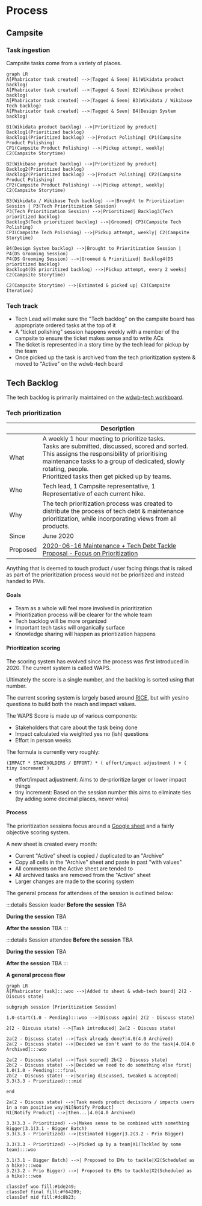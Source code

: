 # Process

## Campsite

### Task ingestion

Campsite tasks come from a variety of places.

```mermaid
graph LR
A[Phabricator task created] -->|Tagged & Seen| B1(Wikidata product backlog)
A[Phabricator task created] -->|Tagged & Seen| B2(Wikibase product backlog)
A[Phabricator task created] -->|Tagged & Seen| B3(Wikidata / Wikibase Tech backlog)
A[Phabricator task created] -->|Tagged & Seen| B4(Design System backlog)

B1(Wikidata product backlog) -->|Prioritized by product| Backlog1(Prioritized backlog)
Backlog1(Prioritized backlog) -->|Product Polishing| CP1(Campsite Product Polishing)
CP1(Campsite Product Polishing) -->|Pickup attempt, weekly| C2(Campsite Storytime)

B2(Wikibase product backlog) -->|Prioritized by product| Backlog2(Prioritized backlog)
Backlog2(Prioritized backlog) -->|Product Polishing| CP2(Campsite Product Polishing)
CP2(Campsite Product Polishing) -->|Pickup attempt, weekly| C2(Campsite Storytime)

B3(Wikidata / Wikibase Tech backlog) -->|Brought to Prioritization Session | P3(Tech Prioritization Session)
P3(Tech Prioritization Session) -->|Prioritized| Backlog3(Tech prioritized backlog)
Backlog3(Tech prioritized backlog) -->|Groomed| CP3(Campsite Tech Polishing)
CP3(Campsite Tech Polishing) -->|Pickup attempt, weekly| C2(Campsite Storytime)

B4(Design System backlog) -->|Brought to Prioritization Session | P4(DS Grooming Session)
P4(DS Grooming Session) -->|Groomed & Prioritized| Backlog4(DS prioritized backlog)
Backlog4(DS prioritized backlog) -->|Pickup attempt, every 2 weeks| C2(Campsite Storytime)

C2(Campsite Storytime) -->|Estimated & picked up| C3(Campsite Iteration)
```

### Tech track

- Tech Lead will make sure the "Tech backlog" on the campsite board has appropriate ordered tasks at the top of it
- A "ticket polishing" session happens weekly with a member of the campsite to ensure the ticket makes sense and to write ACs
- The ticket is represented in a story time by the tech lead for pickup by the team
- Once picked up the task is archived from the tech prioritization system & moved to "Active" on the wdwb-tech board

## Tech Backlog

The tech backlog is primarily maintained on the [wdwb-tech workboard](https://phabricator.wikimedia.org/project/board/3532/).

### Tech prioritization

|             | Description |
| ----------- | ----------- |
| What        | A weekly 1 hour meeting to prioritize tasks.<br> Tasks are submitted, discussed, scored and sorted.<br>This assigns the responsibility of prioritising maintenance tasks to a group of dedicated, slowly rotating, people.<br>Prioritized tasks then get picked up by teams. |
| Who         | Tech lead, 1 Campsite representative, 1 Representative of each current hike. |
| Why         | The tech prioritization process was created to distribute the process of tech debt & maintenance prioritization, while incorporating views from all products. |
| Since       | June 2020 |
| Proposed    | [2020-06-16 Maintenance + Tech Debt Tackle Proposal - Focus on Prioritization](https://docs.google.com/document/d/1qpVtHoLT5lCbzNhbVpUwUtSNG6_XhM4QmN1aQoseyY0) |

Anything that is deemed to touch product / user facing things that is raised as part of the prioritization process would not be prioritized and instead handed to PMs.

#### Goals

- Team as a whole will feel more involved in prioritization
- Prioritization process will be clearer for the whole team
- Tech backlog will be more organized
- Important tech tasks will organically surface
- Knowledge sharing will happen as prioritization happens

#### Prioritization scoring

The scoring system has evolved since the process was first introduced in 2020. The current system is called WAPS.

Ultimately the score is a single number, and the backlog is sorted using that number.

The current scoring system is largely based around [RICE](https://roadmunk.com/guides/rice-score-prioritization-framework-product-management/), but with yes/no questions to build both the reach and impact values.

The WAPS Score is made up of various components:

 - Stakeholders that care about the task being done
 - Impact calculated via weighted yes no (ish) questions
 - Effort in person weeks

The formula is currently very roughly:

```
(IMPACT * STAKEHOLDERS / EFFORT) * ( effort/impact adjustment ) + ( tiny increment )
```

- effort/impact adjustment: Aims to de-prioritize larger or lower impact things
- tiny increment: Based on the session number this aims to eliminate ties (by adding some decimal places, newer wins)

#### Process

The prioritization sessions focus around a [Google sheet](https://docs.google.com/spreadsheets/d/1Sa4x3XYqpK1v6s4HnIIKq327UVYXd38PpDyT-7PqtCo) and a fairly objective scoring system.

A new sheet is created every month:

- Current "Active" sheet is copied / duplicated to an "Archive"
- Copy all cells in the "Archive" sheet and paste in past "with values"
- All comments on the Active sheet are tended to
- All archived tasks are removed from the "Active" sheet
- Larger changes are made to the scoring system

The general process for attendees of the session is outlined below:

:::details Session leader
**Before the session**
TBA

**During the session**
TBA

**After the session**
TBA
:::

:::details Session attendee
**Before the session**
TBA

**During the session**
TBA

**After the session**
TBA
:::

**A general process flow**

```mermaid
graph LR
A[Phabricator task]:::woo -->|Added to sheet & wdwb-tech board| 2(2 - Discuss state)

subgraph session [Prioritization Session]

1.0-start(1.0 - Pending):::woo -->|Discuss again| 2(2 - Discuss state)

2(2 - Discuss state) -->|Task introduced| 2a(2 - Discuss state)

2a(2 - Discuss state) -->|Task already done?|4.0(4.0 Archived)
2a(2 - Discuss state) -->|Decided we don't want to do the task|4.0[4.0 Archived]:::woo

2a(2 - Discuss state) -->|Task scored| 2b(2 - Discuss state)
2b(2 - Discuss state) -->|Decided we need to do something else first| 1.0(1.0 - Pending):::final
2b(2 - Discuss state) -->|Scoring discussed, tweaked & accepted| 3.3(3.3 - Prioritized):::mid

end

2a(2 - Discuss state) -->|Task needs product decisions / impacts users in a non positive way|N1[Notify Product]
N1[Notify Product] -->|then...|4.0(4.0 Archived)

3.3(3.3 - Prioritized) -->|Makes sense to be combined with something Bigger|3.1(3.1 - Bigger Batch)
3.3(3.3 - Prioritized) -->|Estimated bigger|3.2(3.2 - Prio Bigger)

3.3(3.3 - Prioritized) -->|Picked up by a team|X1(Tackled by some team):::woo

3.1(3.1 - Bigger Batch) -->| Proposed to EMs to tackle|X2(Scheduled as a hike):::woo
3.2(3.2 - Prio Bigger) -->| Proposed to EMs to tackle|X2(Scheduled as a hike):::woo

classDef woo fill:#1de249;
classDef final fill:#f64209;
classDef mid fill:#dc8b23;
```
